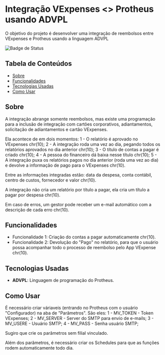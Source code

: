 # Integração VExpenses <> Protheus usando ADVPL

O objetivo do projeto é desenvolver uma integração de reembolsos entre VExpenses e Protheus usando a linguagem ADVPL

![Badge de Status](https://img.shields.io/badge/status-em%20desenvolvimento-orange)  <!-- Opcional -->

## Tabela de Conteúdos
- [Sobre](#sobre)
- [Funcionalidades](#funcionalidades)
- [Tecnologias Usadas](#tecnologias-usadas)
- [Como Usar](#como-usar)


## Sobre

A integração abrange somente reembolsos, mas existe uma programação para a inclusão de integração com cartões corporativos, adiantamentos, solicitação de adiantamentos e cartão VExpenses.

Ela acontece de em dois momentos:
  1 - O relatório é aprovado no VExpenses chr(10);
  2 - A integração roda uma vez ao dia, pegando todos os relatórios aprovados no dia anterior chr(10);
  3 - O título de contas a pagar é criado chr(10);
  4 - A pessoa do financeiro dá baixa nesse título chr(10);
  5 - A integração puxa os relatórios pagos no dia anterior (roda uma vez ao dia) e devolve a informação de pago para o VExpenses chr(10).

  Entre as informações integradas estão: data da despesa, conta contábil, centro de custos, fornecedor e valor chr(10).

  A integração não cria um relatório por título a pagar, ela cria um título a pagar por despesa chr(10).

  Em caso de erros, um gestor pode receber um e-mail automático com a descrição de cada erro chr(10).

## Funcionalidades

- Funcionalidade 1: Criação do contas a pagar automaticamente chr(10).
- Funcionalidade 2: Devolução do "Pago" no relatório, para que o usuário possa acompanhar todo o processo de reembolso pelo App VExpense chr(10).

## Tecnologias Usadas

- **ADVPL**: Linguagem de programação do Protheus.

## Como Usar

É necessário criar váriaveis (entrando no Protheus com o usuário "Configurador) na aba de "Parâmetros". São eles:
  1 - MV_TOKEN - Token VExpenses;
  2 - MV_SERVER - Server do SMTP para envio de e-mails;
  3 - MV_USERE - Usuário SMTP;
  4 - MV_PASS - Senha usuário SMTP;

Sugiro que crie os parâmetros sem filial vinculado.

Além dos parâmetros, é necessário criar os Schedules para que as funções rodem automaticamente todo dia.
